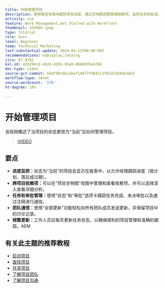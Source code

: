 ```yaml
---
title: 开始管理项目
description: 使用报告有效地跟踪项目进度，通过甘特图视图管理依赖项，监控任务和批准，增强团队沟通，并通过频繁更新确保顺畅的工作流。
activity: use
feature: Work Management,Get Started with Workfront
thumbnail: 335094.jpeg
type: Tutorial
role: User
level: Beginner
team: Technical Marketing
last-substantial-update: 2024-04-22T00:00:00Z
recommendations: noDisplay,catalog
jira: KT-8781
exl-id: 4202941d-eb2d-43b5-91e8-06b0076a470d
doc-type: video
source-git-commit: bbdf99c6bc1be714077fd94fc3f8325394de36b3
workflow-type: tm+mt
source-wordcount: '176'
ht-degree: 18%

---
```


# 开始管理项目

该视频概述了当项目的状态更改为“当前”后如何管理项目&#x200B;。

>[!VIDEO](https://video.tv.adobe.com/v/3445177/?quality=12&learn=on&enablevpops=1&captions=chi_hans)

## 要点

* **进度监控：**&#x200B;状态为“当前”的项目会显示在报表中，以允许经理跟踪进度（按计划、落后或过期）。
* **跨项目依赖项：**&#x200B;可以在“项目甘特图”视图中管理和查看依赖项，并可以选择深入查看详细分析。
* **任务和审批管理：**&#x200B;使用“状态”和“审批”选项卡跟踪任务完成、未决审批以及通过注释进行通信。
* **团队通信：**&#x200B;使用“全部更新”功能轻松向所有团队成员发送更新，并保留项目中的讨论记录。
* **频繁更新：**&#x200B;工作人员应每天更新任务状态，以确保顺利的项目管理和准确的跟踪。&#x200B;AEM


## 有关此主题的推荐教程

* [启动项目](/help/manage-work/projects/take-a-project-live.md)
* [查找项目](/help/manage-work/projects/find-projects.md)
* [共享项目](/help/manage-work/projects/share-a-project.md)
* [了解项目团队](/help/manage-work/projects/understand-the-project-team.md)
* [了解项目沟通](/help/manage-work/projects/understand-project-communication.md)
